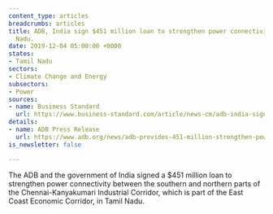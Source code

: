 ```yaml
---
content_type: articles
breadcrumbs: articles
title: ADB, India sign $451 million loan to strengthen power connectivity in Tamil
  Nadu.
date: 2019-12-04 05:00:00 +0000
states:
- Tamil Nadu
sectors:
- Climate Change and Energy
subsectors:
- Power
sources:
- name: Business Standard
  url: https://www.business-standard.com/article/news-cm/adb-india-sign-451-million-loan-to-strengthen-power-connectivity-in-tamil-nadu-119112900169_1.html
details:
- name: ADB Press Release
  url: https://www.adb.org/news/adb-provides-451-million-strengthen-power-connectivity-tamil-nadu
is_newsletter: false

---
```

The ADB and the government of India signed a $451 million loan to strengthen power connectivity between the southern and northern parts of the Chennai-Kanyakumari Industrial Corridor, which is part of the East Coast Economic Corridor, in Tamil Nadu.

